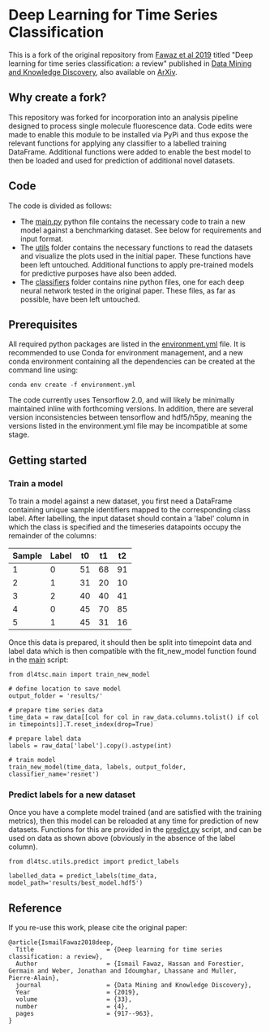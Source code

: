 # Deep Learning for Time Series Classification

This is a fork of the original repository from [Fawaz et al 2019](https://link.springer.com/article/10.1007%2Fs10618-019-00619-1) titled "Deep learning for time series classification: a review" published in [Data Mining and Knowledge Discovery](https://link.springer.com/journal/10618), also available on [ArXiv](https://arxiv.org/pdf/1809.04356.pdf).

## Why create a fork?

This repository was forked for incorporation into an analysis pipeline designed to process single molecule fluorescence data. Code edits were made to enable this module to be installed via PyPi and thus expose the relevant functions for applying any classifier to a labelled training DataFrame. Additional functions were added to enable the best model to then be loaded and used for prediction of additional novel datasets.

## Code

The code is divided as follows:

- The [main.py](main.py) python file contains the necessary code to train a new model against a benchmarking dataset. See below for requirements and input format.
- The [utils](utils) folder contains the necessary functions to read the datasets and visualize the plots used in the initial paper. These functions have been left untouched. Additional functions to apply pre-trained models for predictive purposes have also been added.
- The [classifiers](classifiers) folder contains nine python files, one for each deep neural network tested in the original paper. These files, as far as possible, have been left untouched.

## Prerequisites

All required python packages are listed in the [environment.yml](environment.yml) file. It is recommended to use Conda for environment management, and a new conda environment containing all the dependencies can be created at the command line using:

```conda env create -f environment.yml```

The code currently uses Tensorflow 2.0, and will likely be minimally maintained inline with forthcoming versions. In addition, there are several version inconsistencies between tensorflow and hdf5/h5py, meaning the versions listed in the environment.yml file may be incompatible at some stage.

## Getting started

### Train a model

To train a model against a new dataset, you first need a DataFrame containing unique sample identifiers mapped to the corresponding class label. After labelling, the input dataset should contain a 'label' column in which the class is specified and the timeseries datapoints occupy the remainder of the columns:

|Sample   | Label   | t0  | t1  | t2  |
|---------|---------|-----|-----|-----|
| 1       |0        | 51  |68   |91   |
| 2       |1        | 31  |20   |10   |
| 3       |2        | 40  |40   |41   |
| 4       |0        | 45  |70   |85   |
| 5       |1        | 45  |31   |16   |

Once this data is prepared, it should then be split into timepoint data and label data which is then compatible with the fit_new_model function found in the [main](main.py) script:

```
from dl4tsc.main import train_new_model

# define location to save model
output_folder = 'results/'

# prepare time series data
time_data = raw_data[[col for col in raw_data.columns.tolist() if col in timepoints]].T.reset_index(drop=True)

# prepare label data
labels = raw_data['label'].copy().astype(int)

# train model
train_new_model(time_data, labels, output_folder, classifier_name='resnet')

```
### Predict labels for a new dataset

Once you have a complete model trained (and are satisfied with the training metrics), then this model can be reloaded at any time for prediction of new datasets. Functions for this are provided in the [predict.py](predict.py) script, and can be used on data as shown above (obviously in the absence of the label column). 
```
from dl4tsc.utils.predict import predict_labels

labelled_data = predict_labels(time_data, model_path='results/best_model.hdf5')

```

## Reference

If you re-use this work, please cite the original paper:

```
@article{IsmailFawaz2018deep,
  Title                    = {Deep learning for time series classification: a review},
  Author                   = {Ismail Fawaz, Hassan and Forestier, Germain and Weber, Jonathan and Idoumghar, Lhassane and Muller, Pierre-Alain},
  journal                  = {Data Mining and Knowledge Discovery},
  Year                     = {2019},
  volume                   = {33},
  number                   = {4},
  pages                    = {917--963},
}
```